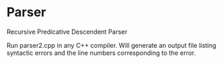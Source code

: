 Parser
======

Recursive Predicative Descendent Parser


Run parser2.cpp in any C++ compiler.
Will generate an output file listing syntactic errors and the line numbers corresponding to the error.

